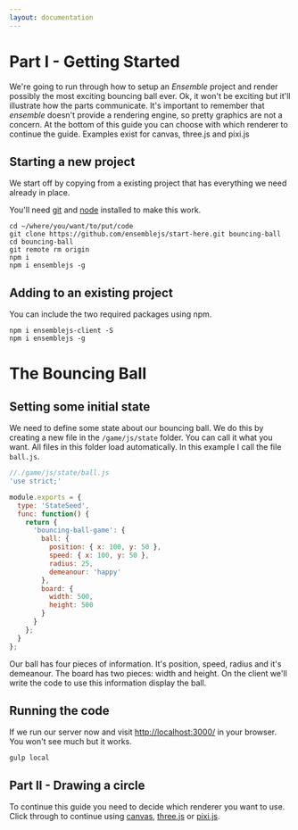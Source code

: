 ```yaml
---
layout: documentation
---
```

# Part I - Getting Started
We're going to run through how to setup an *Ensemble* project and render possibly the most exciting bouncing ball ever. Ok, it won't be exciting but it'll illustrate how the parts communicate. It's important to remember that *ensemble* doesn't provide a rendering engine, so pretty graphics are not a concern. At the bottom of this guide you can choose with which renderer to continue the guide. Examples exist for canvas, three.js and pixi.js

## Starting a new project
We start off by copying from a existing project that has everything we need already in place.

You'll need [git](http://www.git-scm.com/) and [node](https://nodejs.org/) installed to make this work.

~~~shell
cd ~/where/you/want/to/put/code
git clone https://github.com/ensemblejs/start-here.git bouncing-ball
cd bouncing-ball
git remote rm origin
npm i
npm i ensemblejs -g
~~~

## Adding to an existing project
You can include the two required packages using npm.

~~~shell
npm i ensemblejs-client -S
npm i ensemblejs -g
~~~

# The Bouncing Ball

## Setting some initial state

We need to define some state about our bouncing ball. We do this by creating a new file in the `/game/js/state` folder. You can call it what you want. All files in this folder load automatically. In this example I call the file `ball.js`.

~~~javascript
//./game/js/state/ball.js
'use strict;'

module.exports = {
  type: 'StateSeed',
  func: function() {
    return {
      'bouncing-ball-game': {
        ball: {
          position: { x: 100, y: 50 },
          speed: { x: 100, y: 50 },
          radius: 25,
          demeanour: 'happy'
        },
        board: {
          width: 500,
          height: 500
        }
      }
    };
  }
};
~~~

Our ball has four pieces of information. It's position, speed, radius and it's demeanour. The board has two pieces: width and height. On the client we'll write the code to use this information display the ball.

## Running the code

If we run our server now and visit [http://localhost:3000/](http://localhost:3000/) in your browser. You won't see much but it works.

~~~shell
gulp local
~~~

## Part II - Drawing a circle
To continue this guide you need to decide which renderer you want to use. Click through to continue using [canvas](/website/docs/tutorials/getting-started-ii-canvas.html), [three.js](/website/docs/tutorials/getting-started-ii-threejs.html) or [pixi.js](/website/docs/tutorials/getting-started-ii-pixijs.html).
